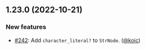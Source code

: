 ## 1.23.0 (2022-10-21)

### New features

- [#242](https://github.com/rubocop/rubocop-ast/pull/242): Add `character_literal?` to `StrNode`. ([@koic][])

[@koic]: https://github.com/koic
